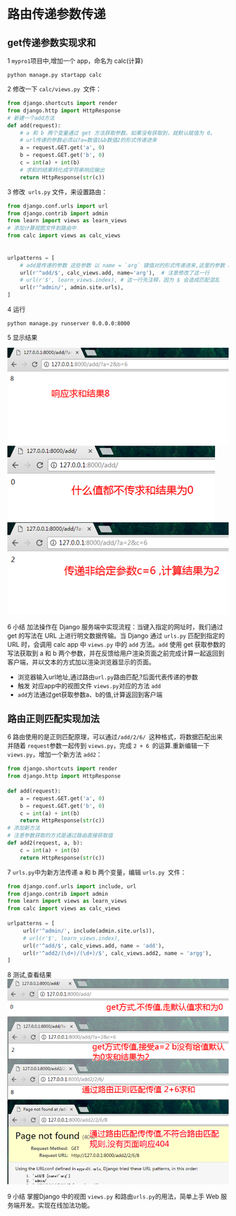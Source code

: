 # 路由传递参数传递

## get传递参数实现求和
1 `mypro1`项目中,增加一个 app，命名为 calc(计算)
```
python manage.py startapp calc
```
2 修改一下 `calc/views.py `文件：
```python
from django.shortcuts import render
from django.http import HttpResponse
# 新建一个add方法
def add(request):
    # a 和 b 两个变量通过 get 方法获取参数。如果没有获取到，就默认赋值为 0。
    # url传递的参数必须以?a=数值1&b数值2的形式传递进来
    a = request.GET.get('a', 0)
    b = request.GET.get('b', 0)
    c = int(a) + int(b)
    # 求和的结果转化成字符串响应输出
    return HttpResponse(str(c))
```

3 修改` urls.py` 文件，来设置路由：
```python
from django.conf.urls import url
from django.contrib import admin
from learn import views as learn_views
# 添加计算视图文件到路由中
from calc import views as calc_views


urlpatterns = [
    # add是传递的参数 这些参数 以 name = `arg` 键值对的形式传递进来,这里的参数 name必须为name名 此处的关键字参数函数 
    url(r'^add/$', calc_views.add, name='arg'),  # 注意修改了这一行
    # url(r'$', learn_views.index), # 这一行先注释，因为 $ 会造成匹配混乱
    url(r'^admin/', admin.site.urls),
]
```

4 运行
```
python manage.py runserver 0.0.0.0:8000
```
5 显示结果


![测试结果1](_images/04-result1.png)
![测试结果2](_images/04-result2.png)
![测试结果3](_images/04-result3.png)
 

6 小结
加法操作在 Django 服务端中实现流程：当键入指定的网址时，我们通过 get 的写法在 URL 上进行明文数据传输。当 Django 通过 `urls.py` 匹配到指定的 URL 时，会调用 calc app 中 `views.py` 中的 `add` 方法。`add` 使用 get 获取参数的写法获取到 a 和 b 两个参数，并在反馈给用户渲染页面之前完成计算一起返回到客户端，并以文本的方式加以渲染浏览器显示的页面。

* 浏览器输入url地址,通过路由`url.py`路由匹配,?后面代表传递的参数
* 触发 对应app中的视图文件 `views.py`对应的方法 `add`
* `add`方法通过get获取参数a、b的值,计算返回到客户端

## 路由正则匹配实现加法
6 路由使用的是正则匹配原理，可以通过`/add/2/6/ `这种格式，将数据匹配出来并随着 `request`参数一起传到 `views.py`，完成 `2 + 6 `的运算.重新编辑一下 `views.py`，增加一个新方法 `add2`：
```python
from django.shortcuts import render
from django.http import HttpResponse

def add(request):
    a = request.GET.get('a', 0)
    b = request.GET.get('b', 0)
    c = int(a) + int(b)
    return HttpResponse(str(c))
# 添加新方法 
# 注意参数获取的方式是通过路由直接获取值
def add2(request, a, b):
    c = int(a) + int(b)
    return HttpResponse(str(c))
```
7 `urls.py`中为新方法传递 a 和 b 两个变量，编辑 `urls.py `文件：
```python
from django.conf.urls import include, url
from django.contrib import admin
from learn import views as learn_views
from calc import views as calc_views

urlpatterns = [
     url(r'^admin/', include(admin.site.urls)),
     # url(r'$', learn_views.index),
     url(r'^add/$', calc_views.add, name = 'add'), 
     url(r'^add2/(\d+)/(\d+)/$', calc_views.add2, name = 'argg'),
]
```
8 测试,查看结果
![测试结果4](_images/04-result4.png)

9 小结 
掌握Django 中的视图 `views.py` 和路由`urls.py`的用法，简单上手 Web 服务端开发。实现在线加法功能。